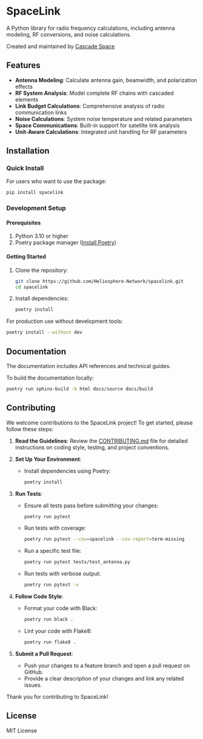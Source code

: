 # SpaceLink

A Python library for radio frequency calculations, including antenna modeling, RF conversions, and noise calculations.

Created and maintained by [Cascade Space](https://www.cascade.space)

## Features

- **Antenna Modeling**: Calculate antenna gain, beamwidth, and polarization effects
- **RF System Analysis**: Model complete RF chains with cascaded elements
- **Link Budget Calculations**: Comprehensive analysis of radio communication links
- **Noise Calculations**: System noise temperature and related parameters
- **Space Communications**: Built-in support for satellite link analysis
- **Unit-Aware Calculations**: Integrated unit handling for RF parameters

## Installation

### Quick Install

For users who want to use the package:
```bash
pip install spacelink
```

### Development Setup

#### Prerequisites

1. Python 3.10 or higher
2. Poetry package manager ([Install Poetry](https://python-poetry.org/docs/))

#### Getting Started

1. Clone the repository:
   ```bash
   git clone https://github.com/Heliosphere-Network/spacelink.git
   cd spacelink
   ```

2. Install dependencies:
   ```bash
   poetry install
   ```

For production use without development tools:
   ```bash
   poetry install --without dev
   ```

## Documentation

The documentation includes API references and technical guides.

To build the documentation locally:
```bash
poetry run sphinx-build -b html docs/source docs/build
```

## Contributing

We welcome contributions to the SpaceLink project! To get started, please follow these steps:

1. **Read the Guidelines**: Review the [CONTRIBUTING.md](../CONTRIBUTING.md) file for detailed instructions on coding style, testing, and project conventions.

2. **Set Up Your Environment**:
   - Install dependencies using Poetry:
     ```bash
     poetry install
     ```

3. **Run Tests**:
   - Ensure all tests pass before submitting your changes:
     ```bash
     poetry run pytest
     ```
   - Run tests with coverage:
     ```bash
     poetry run pytest --cov=spacelink --cov-report=term-missing
     ```
   - Run a specific test file:
     ```bash
     poetry run pytest tests/test_antenna.py
     ```
   - Run tests with verbose output:
     ```bash
     poetry run pytest -v
     ```

4. **Follow Code Style**:
   - Format your code with Black:
     ```bash
     poetry run black .
     ```
   - Lint your code with Flake8:
     ```bash
     poetry run flake8 .
     ```

5. **Submit a Pull Request**:
   - Push your changes to a feature branch and open a pull request on GitHub.
   - Provide a clear description of your changes and link any related issues.

Thank you for contributing to SpaceLink!

## License

MIT License